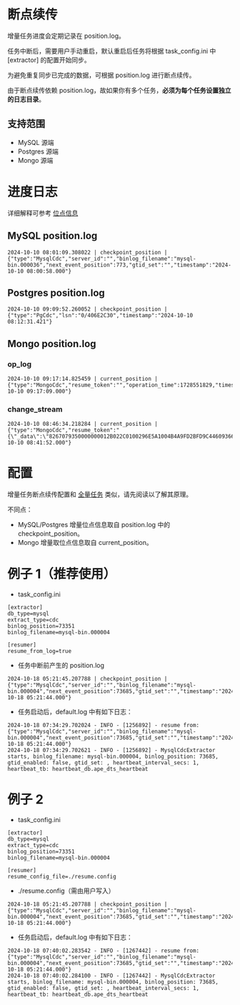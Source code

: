 # 断点续传

增量任务进度会定期记录在 position.log。

任务中断后，需要用户手动重启，默认重启后任务将根据 task_config.ini 中 [extractor] 的配置开始同步。

为避免重复同步已完成的数据，可根据 position.log 进行断点续传。

由于断点续传依赖 position.log，故如果你有多个任务，**必须为每个任务设置独立的日志目录**。

## 支持范围
- MySQL 源端
- Postgres 源端
- Mongo 源端

# 进度日志
详细解释可参考 [位点信息](../monitor/position.md)

## MySQL position.log
```
2024-10-10 08:01:09.308022 | checkpoint_position | {"type":"MysqlCdc","server_id":"","binlog_filename":"mysql-bin.000036","next_event_position":773,"gtid_set":"","timestamp":"2024-10-10 08:00:58.000"}
```

## Postgres position.log
```
2024-10-10 09:09:52.260052 | checkpoint_position | {"type":"PgCdc","lsn":"0/406E2C30","timestamp":"2024-10-10 08:12:31.421"}
```

## Mongo position.log 
### op_log
```
2024-10-10 09:17:14.825459 | current_position | {"type":"MongoCdc","resume_token":"","operation_time":1728551829,"timestamp":"2024-10-10 09:17:09.000"}
```

### change_stream
```
2024-10-10 08:46:34.218284 | current_position | {"type":"MongoCdc","resume_token":"{\"_data\":\"8267079350000000012B022C0100296E5A1004B4A9FD2BFD9C44609366CD4CD6A3D98E46645F696400646707935067D762990668C8CE0004\"}","operation_time":1728549712,"timestamp":"2024-10-10 08:41:52.000"}
```

# 配置

增量任务断点续传配置和 [全量任务](../snapshot/resume.md) 类似，请先阅读以了解其原理。

不同点：
- MySQL/Postgres 增量位点信息取自 position.log 中的 checkpoint_position。
- Mongo 增量取位点信息取自 current_position。

# 例子 1（推荐使用）

- task_config.ini
```
[extractor]
db_type=mysql
extract_type=cdc
binlog_position=73351
binlog_filename=mysql-bin.000004

[resumer]
resume_from_log=true
```

- 任务中断前产生的 position.log
```
2024-10-18 05:21:45.207788 | checkpoint_position | {"type":"MysqlCdc","server_id":"","binlog_filename":"mysql-bin.000004","next_event_position":73685,"gtid_set":"","timestamp":"2024-10-18 05:21:44.000"}
```

- 任务启动后，default.log 中有如下日志：
```
2024-10-18 07:34:29.702024 - INFO - [1256892] - resume from: {"type":"MysqlCdc","server_id":"","binlog_filename":"mysql-bin.000004","next_event_position":73685,"gtid_set":"","timestamp":"2024-10-18 05:21:44.000"}
2024-10-18 07:34:29.702621 - INFO - [1256892] - MysqlCdcExtractor starts, binlog_filename: mysql-bin.000004, binlog_position: 73685, gtid_enabled: false, gtid_set: , heartbeat_interval_secs: 1, heartbeat_tb: heartbeat_db.ape_dts_heartbeat
```

# 例子 2
- task_config.ini
```
[extractor]
db_type=mysql
extract_type=cdc
binlog_position=73351
binlog_filename=mysql-bin.000004

[resumer]
resume_config_file=./resume.config
```

- ./resume.config（需由用户写入）
```
2024-10-18 05:21:45.207788 | checkpoint_position | {"type":"MysqlCdc","server_id":"","binlog_filename":"mysql-bin.000004","next_event_position":73685,"gtid_set":"","timestamp":"2024-10-18 05:21:44.000"}
```

- 任务启动后，default.log 中有如下日志：
```
2024-10-18 07:40:02.283542 - INFO - [1267442] - resume from: {"type":"MysqlCdc","server_id":"","binlog_filename":"mysql-bin.000004","next_event_position":73685,"gtid_set":"","timestamp":"2024-10-18 05:21:44.000"}
2024-10-18 07:40:02.284100 - INFO - [1267442] - MysqlCdcExtractor starts, binlog_filename: mysql-bin.000004, binlog_position: 73685, gtid_enabled: false, gtid_set: , heartbeat_interval_secs: 1, heartbeat_tb: heartbeat_db.ape_dts_heartbeat
```
